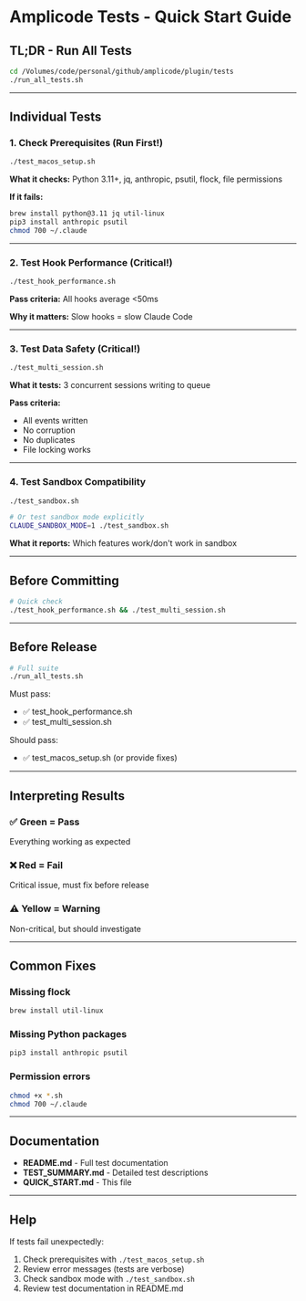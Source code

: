 # Amplicode Tests - Quick Start Guide

## TL;DR - Run All Tests

```bash
cd /Volumes/code/personal/github/amplicode/plugin/tests
./run_all_tests.sh
```

---

## Individual Tests

### 1. Check Prerequisites (Run First!)
```bash
./test_macos_setup.sh
```

**What it checks:** Python 3.11+, jq, anthropic, psutil, flock, file permissions

**If it fails:**
```bash
brew install python@3.11 jq util-linux
pip3 install anthropic psutil
chmod 700 ~/.claude
```

---

### 2. Test Hook Performance (Critical!)
```bash
./test_hook_performance.sh
```

**Pass criteria:** All hooks average <50ms

**Why it matters:** Slow hooks = slow Claude Code

---

### 3. Test Data Safety (Critical!)
```bash
./test_multi_session.sh
```

**What it tests:** 3 concurrent sessions writing to queue

**Pass criteria:**
- All events written
- No corruption
- No duplicates
- File locking works

---

### 4. Test Sandbox Compatibility
```bash
./test_sandbox.sh

# Or test sandbox mode explicitly
CLAUDE_SANDBOX_MODE=1 ./test_sandbox.sh
```

**What it reports:** Which features work/don't work in sandbox

---

## Before Committing

```bash
# Quick check
./test_hook_performance.sh && ./test_multi_session.sh
```

---

## Before Release

```bash
# Full suite
./run_all_tests.sh
```

Must pass:
- ✅ test_hook_performance.sh
- ✅ test_multi_session.sh

Should pass:
- ✅ test_macos_setup.sh (or provide fixes)

---

## Interpreting Results

### ✅ Green = Pass
Everything working as expected

### ❌ Red = Fail
Critical issue, must fix before release

### ⚠️ Yellow = Warning
Non-critical, but should investigate

---

## Common Fixes

### Missing flock
```bash
brew install util-linux
```

### Missing Python packages
```bash
pip3 install anthropic psutil
```

### Permission errors
```bash
chmod +x *.sh
chmod 700 ~/.claude
```

---

## Documentation

- **README.md** - Full test documentation
- **TEST_SUMMARY.md** - Detailed test descriptions
- **QUICK_START.md** - This file

---

## Help

If tests fail unexpectedly:
1. Check prerequisites with `./test_macos_setup.sh`
2. Review error messages (tests are verbose)
3. Check sandbox mode with `./test_sandbox.sh`
4. Review test documentation in README.md
